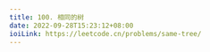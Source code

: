 ```yaml
---
title: 100. 相同的树
date: 2022-09-28T15:23:12+08:00
ioiLink: https://leetcode.cn/problems/same-tree/
---
```

